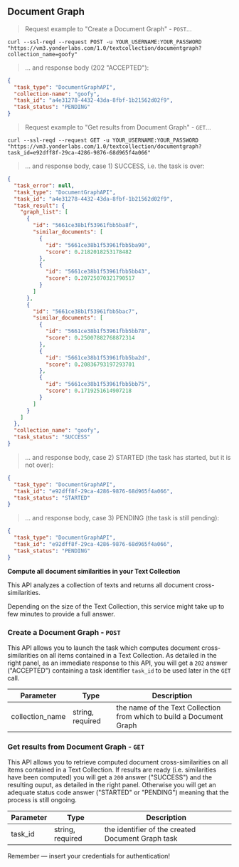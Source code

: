 ## Document Graph 


> Request example to "Create a Document Graph" - `POST`...

```shell
curl --ssl-reqd --request POST -u YOUR_USERNAME:YOUR_PASSWORD "https://vm3.yonderlabs.com/1.0/textcollection/documentgraph?collection_name=goofy"
```
>... and response body (202 "ACCEPTED"):

```json
{
  "task_type": "DocumentGraphAPI", 
  "collection-name": "goofy", 
  "task_id": "a4e31278-4432-43da-8fbf-1b21562d02f9", 
  "task_status": "PENDING"
}
```

> Request example to "Get results from Document Graph" - `GET`...

```shell
curl --ssl-reqd --request GET -u YOUR_USERNAME:YOUR_PASSWORD "https://vm3.yonderlabs.com/1.0/textcollection/documentgraph?task_id=e92dff8f-29ca-4286-9876-68d965f4a066"
```


>... and response body, case 1) SUCCESS, i.e. the task is over:

```json
{
  "task_error": null, 
  "task_type": "DocumentGraphAPI", 
  "task_id": "a4e31278-4432-43da-8fbf-1b21562d02f9", 
  "task_result": {
    "graph_list": [
      {
        "id": "5661ce38b1f53961fbb5ba8f", 
        "similar_documents": [
          {
            "id": "5661ce38b1f53961fbb5ba90", 
            "score": 0.2182018253178482
          }, 
          {
            "id": "5661ce38b1f53961fbb5bb43", 
            "score": 0.20725070321790517
          }
        ]
      }, 
      {
        "id": "5661ce38b1f53961fbb5bac7", 
        "similar_documents": [
          {
            "id": "5661ce38b1f53961fbb5bb78", 
            "score": 0.25007882768872314
          }, 
          {
            "id": "5661ce38b1f53961fbb5ba2d", 
            "score": 0.20836793197293701
          }, 
          {
            "id": "5661ce38b1f53961fbb5bb75", 
            "score": 0.1719251614907218
          }
        ]
      }
    ]
  }, 
  "collection_name": "goofy", 
  "task_status": "SUCCESS"
}
```


>... and response body, case 2) STARTED (the task has started, but it is not over):

```json
{
  "task_type": "DocumentGraphAPI", 
  "task_id": "e92dff8f-29ca-4286-9876-68d965f4a066", 
  "task_status": "STARTED"
}
```

>... and response body, case 3) PENDING (the task is still pending):

```json
{
  "task_type": "DocumentGraphAPI", 
  "task_id": "e92dff8f-29ca-4286-9876-68d965f4a066", 
  "task_status": "PENDING"
}
```



**Compute all document similarities in your Text Collection**

This API analyzes a collection of texts and returns all document cross-similarities.


<aside class="notice">
Depending on the size of the Text Collection, this service might take up to few minutes to provide a full answer. 
</aside>

### Create a Document Graph - `POST`

This API allows you to launch the task which computes document cross-similarities on all items contained in a Text Collection.
As detailed in the right panel, as an immediate response to this API, you will get a `202` answer ("ACCEPTED") containing a task identifier `task_id` to be used later in the `GET` call. 


Parameter | Type | Description | 
--------- | ------- | ----------- | 
collection_name | string, required | the name of the Text Collection from which to build a Document Graph | 



### Get results from Document Graph - `GET`

This API allows you to retrieve computed document cross-similarities on all items contained in a Text Collection.
If results are ready (i.e. similarities have been computed) you will get a `200` answer ("SUCCESS") and the resulting ouput, as detailed in the right panel.
Otherwise you will get an adequate status code answer ("STARTED" or "PENDING") meaning that the process is still ongoing. 

Parameter | Type | Description | 
--------- | ------- | ----------- | 
task_id | string, required | the identifier of the created Document Graph task| 



<aside class="success">
Remember — insert your credentials for authentication!
</aside>
